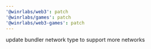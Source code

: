```yaml
---
'@winrlabs/web3': patch
'@winrlabs/games': patch
'@winrlabs/web3-games': patch
---
```


update bundler network type to support more networks
